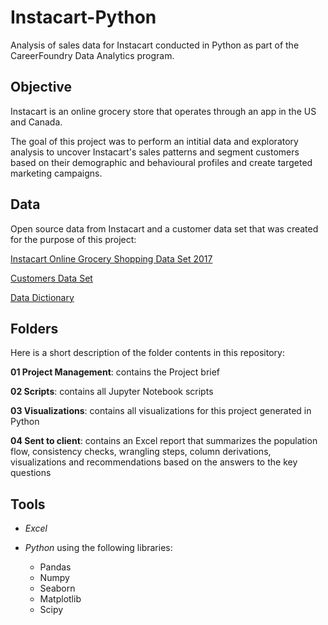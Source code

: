 # Instacart-Python
Analysis of sales data for Instacart conducted in Python as part of the CareerFoundry Data Analytics program.
## Objective
Instacart is an online grocery store that operates through an app in the US and Canada.

The goal of this project was to perform an intitial data and exploratory analysis to uncover Instacart's sales patterns and segment customers based on their demographic and behavioural profiles and create targeted marketing campaigns. 
## Data
Open source data from Instacart and a customer data set that was created for the purpose of this project:

[Instacart Online Grocery Shopping Data Set 2017](https://www.instacart.com/datasets/grocery-shopping-2017)

[Customers Data Set](https://s3.amazonaws.com/coach-courses-us/public/courses/data-immersion/A4/A4_Data_Assets/customers.zip)

[Data Dictionary](https://gist.github.com/jeremystan/c3b39d947d9b88b3ccff3147dbcf6c6b)
## Folders
Here is a short description of the folder contents in this repository:

**01 Project Management**: contains the Project brief

**02 Scripts**: contains all Jupyter Notebook scripts

**03 Visualizations**: contains all visualizations for this project generated in Python

**04 Sent to client**: contains an Excel report that summarizes the population flow, consistency checks, wrangling steps, column derivations, 
                        visualizations and recommendations based on the answers to the key questions
## Tools
- *Excel*

- *Python* using the following libraries:
  * Pandas
  * Numpy
  * Seaborn
  * Matplotlib
  * Scipy
